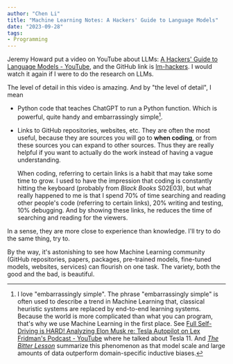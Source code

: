 ```yaml
---
author: "Chen Li"
title: "Machine Learning Notes: A Hackers' Guide to Language Models"
date: "2023-09-28"
tags: 
- Programming
---
```


Jeremy Howard put a video on YouTube about LLMs: [A Hackers' Guide to Language Models - YouTube](https://www.youtube.com/watch?v=jkrNMKz9pWU), and the GitHub link is [lm-hackers](https://github.com/fastai/lm-hackers/tree/main). I would watch it again if I were to do the research on LLMs.

The level of detail in this video is amazing. And by "the level of detail", I mean 

- Python code that teaches ChatGPT to run a Python function. Which is powerful, quite handy and embarrassingly simple[^1].

- Links to GitHub repositories, websites, etc. They are often the most useful, because they are sources you will go to __when coding__, or from these sources you can expand to other sources. Thus they are really helpful if you want to actually do the work instead of having a vague understanding.

    When coding, referring to certain links is a habit that may take some time to grow. I used to have the impression that coding is constantly hitting the keyboard (probably from _Black Books_ S02E03), but what really happened to me is that I spend 70% of time searching and reading other people's code (referring to certain links), 20% writing and testing, 10% debugging. And by showing these links, he reduces the time of searching and reading for the viewers.

In a sense, they are more close to experience than knowledge. I'll try to do the same thing, try to.

By the way, it's astonishing to see how Machine Learning community (GitHub repositories, papers, packages, pre-trained models, fine-tuned models, websites, services) can flourish on one task. The variety, both the good and the bad, is beautiful.

[^1]: I love "embarrassingly simple". The phrase "embarrassingly simple" is often used to describe a trend in Machine Learning that, classical heuristic systems are replaced by end-to-end learning systems. Because the world is more complicated than what you can program, that's why we use Machine Learning in the first place. See [Full Self-Driving is HARD! Analyzing Elon Musk re: Tesla Autopilot on Lex Fridman's Podcast - YouTube](https://www.youtube.com/watch?v=rd3R_G6_UfY) where he talked about Tesla 11. And [_The Bitter Lesson_](http://www.incompleteideas.net/IncIdeas/BitterLesson.html) summarize this phenomenon as that model scale and large amounts of data outperform domain-specific inductive biases.
